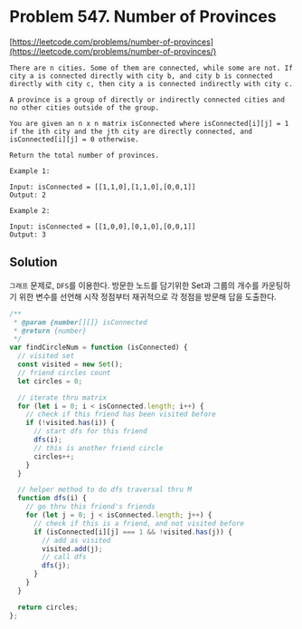# Problem 547. Number of Provinces

[https://leetcode.com/problems/number-of-provinces](https://leetcode.com/problems/number-of-provinces/)

```
There are n cities. Some of them are connected, while some are not. If city a is connected directly with city b, and city b is connected directly with city c, then city a is connected indirectly with city c.

A province is a group of directly or indirectly connected cities and no other cities outside of the group.

You are given an n x n matrix isConnected where isConnected[i][j] = 1 if the ith city and the jth city are directly connected, and isConnected[i][j] = 0 otherwise.

Return the total number of provinces.

Example 1:

Input: isConnected = [[1,1,0],[1,1,0],[0,0,1]]
Output: 2

Example 2:

Input: isConnected = [[1,0,0],[0,1,0],[0,0,1]]
Output: 3
```

## Solution

`그래프` 문제로, `DFS`를 이용한다. 방문한 노드를 담기위한 Set과 그룹의 개수를 카운팅하기 위한 변수를 선언해 시작 정점부터 재귀적으로 각 정점을 방문해 답을 도출한다.

```js
/**
 * @param {number[][]} isConnected
 * @return {number}
 */
var findCircleNum = function (isConnected) {
  // visited set
  const visited = new Set();
  // friend circles count
  let circles = 0;

  // iterate thru matrix
  for (let i = 0; i < isConnected.length; i++) {
    // check if this friend has been visited before
    if (!visited.has(i)) {
      // start dfs for this friend
      dfs(i);
      // this is another friend circle
      circles++;
    }
  }

  // helper method to do dfs traversal thru M
  function dfs(i) {
    // go thru this friend's friends
    for (let j = 0; j < isConnected.length; j++) {
      // check if this is a friend, and not visited before
      if (isConnected[i][j] === 1 && !visited.has(j)) {
        // add as visited
        visited.add(j);
        // call dfs
        dfs(j);
      }
    }
  }

  return circles;
};
```
